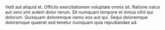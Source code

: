 Velit aut aliquid et. Officiis exercitationem voluptate omnis sit. Ratione natus aut vero sint autem dolor rerum. Sit numquam tempore et minus nihil qui dolorum. Quisquam doloremque nemo eos aut qui. Sequi doloremque doloremque quaerat sed tenetur numquam quia repudiandae ad.